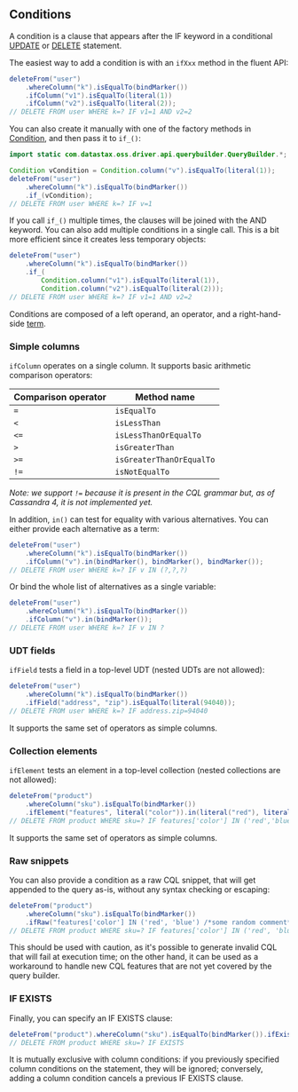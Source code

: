 ## Conditions

A condition is a clause that appears after the IF keyword in a conditional [UPDATE](../update/) or
[DELETE](../delete/) statement.

The easiest way to add a condition is with an `ifXxx` method in the fluent API:

```java
deleteFrom("user")
    .whereColumn("k").isEqualTo(bindMarker())
    .ifColumn("v1").isEqualTo(literal(1))
    .ifColumn("v2").isEqualTo(literal(2));
// DELETE FROM user WHERE k=? IF v1=1 AND v2=2    
```

You can also create it manually with one of the factory methods in [Condition], and then pass it to
`if_()`:

```java
import static com.datastax.oss.driver.api.querybuilder.QueryBuilder.*;

Condition vCondition = Condition.column("v").isEqualTo(literal(1));
deleteFrom("user")
    .whereColumn("k").isEqualTo(bindMarker())
    .if_(vCondition);
// DELETE FROM user WHERE k=? IF v=1
```

If you call `if_()` multiple times, the clauses will be joined with the AND keyword. You can also
add multiple conditions in a single call. This is a bit more efficient since it creates less
temporary objects:

```java
deleteFrom("user")
    .whereColumn("k").isEqualTo(bindMarker())
    .if_(
        Condition.column("v1").isEqualTo(literal(1)), 
        Condition.column("v2").isEqualTo(literal(2)));
// DELETE FROM user WHERE k=? IF v1=1 AND v2=2
```

Conditions are composed of a left operand, an operator, and a right-hand-side
[term](../term/).

### Simple columns

`ifColumn` operates on a single column. It supports basic arithmetic comparison operators:

| Comparison operator | Method name              |
|---------------------|--------------------------|
| `=`                 | `isEqualTo`              |
| `<`                 | `isLessThan`             |
| `<=`                | `isLessThanOrEqualTo`    |
| `>`                 | `isGreaterThan`          |
| `>=`                | `isGreaterThanOrEqualTo` |
| `!=`                | `isNotEqualTo`           |

*Note: we support `!=` because it is present in the CQL grammar but, as of Cassandra 4, it is not
implemented yet.*

In addition, `in()` can test for equality with various alternatives. You can either provide each
alternative as a term:

```java
deleteFrom("user")
    .whereColumn("k").isEqualTo(bindMarker())
    .ifColumn("v").in(bindMarker(), bindMarker(), bindMarker());
// DELETE FROM user WHERE k=? IF v IN (?,?,?)
```

Or bind the whole list of alternatives as a single variable:

```java
deleteFrom("user")
    .whereColumn("k").isEqualTo(bindMarker())
    .ifColumn("v").in(bindMarker());
// DELETE FROM user WHERE k=? IF v IN ?
```

### UDT fields

`ifField` tests a field in a top-level UDT (nested UDTs are not allowed):

```java
deleteFrom("user")
    .whereColumn("k").isEqualTo(bindMarker())
    .ifField("address", "zip").isEqualTo(literal(94040));
// DELETE FROM user WHERE k=? IF address.zip=94040
```

It supports the same set of operators as simple columns.

### Collection elements

`ifElement` tests an element in a top-level collection (nested collections are not allowed):

```java
deleteFrom("product")
    .whereColumn("sku").isEqualTo(bindMarker())
    .ifElement("features", literal("color")).in(literal("red"), literal("blue"));
// DELETE FROM product WHERE sku=? IF features['color'] IN ('red','blue')
```

It supports the same set of operators as simple columns.

### Raw snippets

You can also provide a condition as a raw CQL snippet, that will get appended to the query as-is,
without any syntax checking or escaping:

```java
deleteFrom("product")
    .whereColumn("sku").isEqualTo(bindMarker())
    .ifRaw("features['color'] IN ('red', 'blue') /*some random comment*/");
// DELETE FROM product WHERE sku=? IF features['color'] IN ('red', 'blue') /*some random comment*/
```

This should be used with caution, as it's possible to generate invalid CQL that will fail at
execution time; on the other hand, it can be used as a workaround to handle new CQL features that
are not yet covered by the query builder.

### IF EXISTS

Finally, you can specify an IF EXISTS clause:

```java
deleteFrom("product").whereColumn("sku").isEqualTo(bindMarker()).ifExists();
// DELETE FROM product WHERE sku=? IF EXISTS
```

It is mutually exclusive with column conditions: if you previously specified column conditions on
the statement, they will be ignored; conversely, adding a column condition cancels a previous IF
EXISTS clause.

[Condition]: https://docs.datastax.com/en/drivers/java/4.6/com/datastax/oss/driver/api/querybuilder/condition/Condition.html
